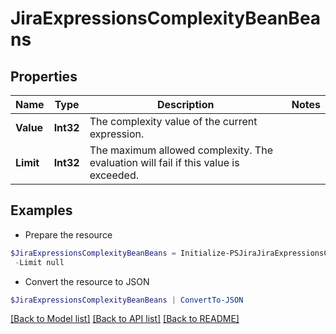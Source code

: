 # JiraExpressionsComplexityBeanBeans
## Properties

Name | Type | Description | Notes
------------ | ------------- | ------------- | -------------
**Value** | **Int32** | The complexity value of the current expression. | 
**Limit** | **Int32** | The maximum allowed complexity. The evaluation will fail if this value is exceeded. | 

## Examples

- Prepare the resource
```powershell
$JiraExpressionsComplexityBeanBeans = Initialize-PSJiraJiraExpressionsComplexityBeanBeans  -Value null `
 -Limit null
```

- Convert the resource to JSON
```powershell
$JiraExpressionsComplexityBeanBeans | ConvertTo-JSON
```

[[Back to Model list]](../README.md#documentation-for-models) [[Back to API list]](../README.md#documentation-for-api-endpoints) [[Back to README]](../README.md)

